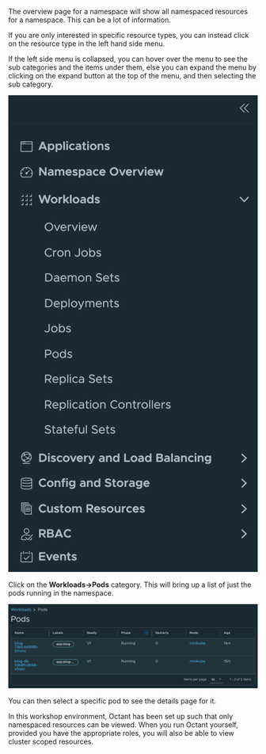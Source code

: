 The overview page for a namespace will show all namespaced resources for a namespace. This can be a lot of information.

If you are only interested in specific resource types, you can instead click on the resource type in the left hand side menu.

If the left side menu is collapsed, you can hover over the menu to see the sub categories and the items under them, else you can expand the menu by clicking on the expand button at the top of the menu, and then selecting the sub category.

![Resource Categories](octant-resource-categories.png)

Click on the **Workloads->Pods** category. This will bring up a list of just the pods running in the namespace.

![Pods Category](octant-pods-category.png)

You can then select a specific pod to see the details page for it.

In this workshop environment, Octant has been set up such that only namespaced resources can be viewed. When you run Octant yourself, provided you have the appropriate roles, you will also be able to view cluster scoped resources.
